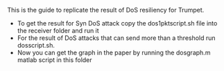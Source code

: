 This is the guide to replicate the result of DoS resiliency for Trumpet.
- To get the result for Syn DoS attack copy the dos1pktscript.sh file into the receiver folder and run it
- For the result of DoS attacks that can send more than a threshold run dosscript.sh. 
- Now you can get the graph in the paper by running the dosgraph.m matlab script in this folder
